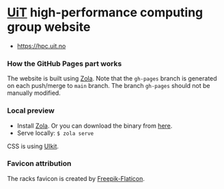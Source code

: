 # [UiT](https://uit.no) high-performance computing group website

- https://hpc.uit.no


### How the GitHub Pages part works

The website is built using [Zola](https://www.getzola.org/).
Note that the `gh-pages` branch is generated on each push/merge to `main`
branch. The branch `gh-pages` should not be manually modified.


### Local preview

- Install [Zola](https://www.getzola.org/). Or you can download the binary from
  [here](https://github.com/getzola/zola/releases).
- Serve locally: `$ zola serve`

CSS is using [UIkit](https://getuikit.com/).


### Favicon attribution

The racks favicon is created by [Freepik-Flaticon](https://www.flaticon.com/free-icons).
